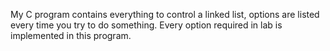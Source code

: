 My C program contains everything to control a linked list, options are listed every time you try to do something. Every option required in lab is implemented in this program.